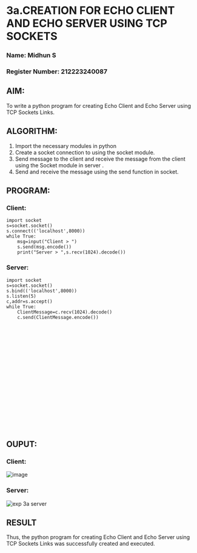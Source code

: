 # 3a.CREATION FOR ECHO CLIENT AND ECHO SERVER USING TCP SOCKETS
### Name: Midhun S
### Register Number: 212223240087
## AIM:
To write a python program for creating Echo Client and Echo Server using TCP
Sockets Links.
## ALGORITHM:
1. Import the necessary modules in python
2. Create a socket connection to using the socket module.
3. Send message to the client and receive the message from the client using the Socket module in
 server .
4. Send and receive the message using the send function in socket.
## PROGRAM:
### Client:
```
import socket
s=socket.socket()
s.connect(('localhost',8000))
while True:
    msg=input("Client > ")
    s.send(msg.encode())
    print("Server > ",s.recv(1024).decode())

```
### Server:
```
import socket
s=socket.socket()
s.bind(('localhost',8000))
s.listen(5)
c,addr=s.accept()
while True:
    ClientMessage=c.recv(1024).decode()
    c.send(ClientMessage.encode())

```
<br><br>
<br><br>
<br><br>
<br><br>
<br><br>
<br><br>
<br><br>
<br><br>
## OUPUT:
### Client:
![image](https://github.com/user-attachments/assets/878c8fcb-5ec1-46c8-8cc0-2b65b861a4fe)


### Server:
![exp 3a server](https://github.com/user-attachments/assets/160691df-7b53-4d93-ae66-4736a07fd9b0)

## RESULT
Thus, the python program for creating Echo Client and Echo Server using TCP Sockets Links was successfully created and executed.
